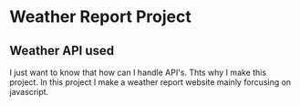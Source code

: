 # Weather Report Project
## Weather API used
I just want to know that how can I handle API's.
Thts why I make this project.
In this project I make a weather report website mainly forcusing on javascript.